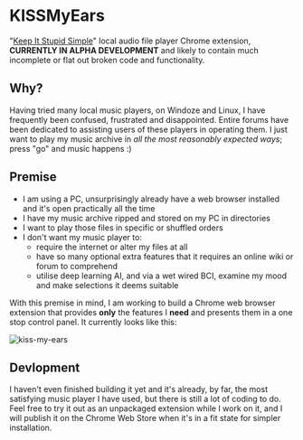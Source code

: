 # KISSMyEars

"[Keep It Stupid Simple](https://en.wikipedia.org/wiki/KISS_principle)" local audio file player Chrome extension, **CURRENTLY IN ALPHA DEVELOPMENT** and likely to contain much incomplete or flat out broken code and functionality.

## Why?
Having tried many local music players, on Windoze and Linux, I have frequently been confused, frustrated and disappointed. Entire forums have been dedicated to assisting users of these players in operating them. I just want to play my music archive in *all the most reasonably expected ways*; press "go" and music happens :)

## Premise
 * I am using a PC, unsurprisingly already have a web browser installed and it's open practically all the time
 * I have my music archive ripped and stored on my PC in directories
 * I want to play those files in specific or shuffled orders
 * I don't want my music player to:
   * require the internet or alter my files at all
   * have so many optional extra features that it requires an online wiki or forum to comprehend
   * utilise deep learning AI, and via a wet wired BCI, examine my mood and make selections it deems suitable

With this premise in mind, I am working to build a Chrome web browser extension that provides **only** the features I **need** and presents them in a one stop control panel. It currently looks like this:

![kiss-my-ears](https://user-images.githubusercontent.com/3055947/115823580-754e0480-a3fe-11eb-9091-9106faf50151.png)

## Devlopment
I haven't even finished building it yet and it's already, by far, the most satisfying music player I have used, but there is still a lot of coding to do.
Feel free to try it out as an unpackaged extension while I work on it, and I will publish it on the Chrome Web Store when it's in a fit state for simpler installation.
